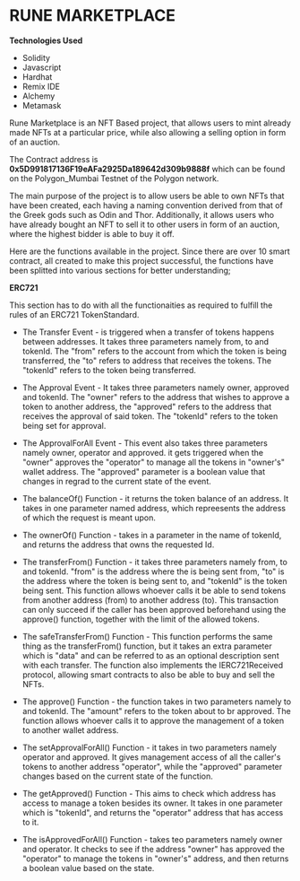 # RUNE MARKETPLACE 

**Technologies Used**
* Solidity
* Javascript
* Hardhat
* Remix IDE
* Alchemy
* Metamask

Rune Marketplace is an NFT Based project, that allows users to mint already made NFTs at a particular price, while also allowing a selling option in form of an auction.

The Contract address is **0x5D991817136F19eAFa2925Da189642d309b9888f** which can be found on the Polygon_Mumbai Testnet of the Polygon network.

The main purpose of the project is to allow users be able to own NFTs that have been created, each having a naming convention derived from that of the Greek gods such as Odin and Thor. Additionally, it allows users who have already bought an NFT to sell it to other users in form of an auction, where the highest bidder is able to buy it off.

Here are the functions available in the project. Since there are over 10 smart contract, all created to make this project successful, the functions have been splitted into various sections for better understanding;

**ERC721**

This section has to do with all the functionaities as required to fulfill the rules of an ERC721 TokenStandard.

* The Transfer Event - is triggered when a transfer of tokens happens between addresses. It takes three parameters namely from, to and tokenId. The "from" refers to the account from which the token is being transferred, the "to" refers to address that receives the tokens. The "tokenId" refers to the token being transferred.

* The Approval Event - It takes three parameters namely owner, approved and tokenId. The "owner" refers to the address that wishes to approve a token to another address, the "approved" refers to the address that receives the approval of said token. The "tokenId" refers to the token being set for approval.

* The ApprovalForAll Event - This event also takes three parameters namely owner, operator and approved. it gets triggered when the "owner" approves the "operator" to manage all the tokens in "owner's" wallet address. The "approved" parameter is a boolean value that changes in regrad to the current state of the event.

* The balanceOf() Function - it returns the token balance of an address. It takes in one parameter named address, which repreesents the address of which the request is meant upon.

* The ownerOf() Function - takes in a parameter in the name of tokenId, and returns the address that owns the requested Id.

* The transferFrom() Function - it takes three parameters namely from, to and tokenId. "from" is the address where the is being sent from, "to" is the address where the token is being sent to, and "tokenId" is the token being sent. This function allows whoever calls it be able to send tokens from another address (from) to another address (to). This transaction can only succeed if the caller has been approved beforehand using the approve() function, together with the limit of the allowed tokens.

* The safeTransferFrom() Function - This function performs the same thing as the transferFrom() function, but it takes an extra parameter which is "data" and can be referred to as an optional description sent with each transfer. The function also implements the IERC721Received protocol, allowing smart contracts to also be able to buy and sell the NFTs.

* The approve() Function - the function takes in two parameters namely to and tokenId. The "amount" refers to the token about to br approved. The function allows whoever calls it to approve the management of a token to another wallet address.

* The setApprovalForAll() Function - it takes in two parameters namely operator and approved. It gives management access of all the caller's tokens to another address "operator", while the "approved" parameter changes based on the current state of the function.

* The getApproved() Function - This aims to check which address has access to manage a token besides its owner. It takes in one parameter which is "tokenId", and returns the "operator" address that has access to it.

* The isApprovedForAll() Function - takes teo parameters namely owner and operator. It checks to see if the address "owner" has approved the "operator" to manage the tokens in "owner's" address, and then returns a boolean value based on the state.
